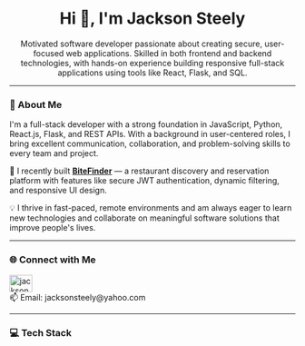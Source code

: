 <h1 align="center">Hi 👋, I'm Jackson Steely</h1>

<p align="center">
Motivated software developer passionate about creating secure, user-focused web applications. Skilled in both frontend and backend technologies, with hands-on experience building responsive full-stack applications using tools like React, Flask, and SQL.
</p>

---

### 💫 About Me
I'm a full-stack developer with a strong foundation in JavaScript, Python, React.js, Flask, and REST APIs. With a background in user-centered roles, I bring excellent communication, collaboration, and problem-solving skills to every team and project.

🔐 I recently built **[BiteFinder](https://github.com/4GeeksAcademy/pt75-group1-final)** — a restaurant discovery and reservation platform with features like secure JWT authentication, dynamic filtering, and responsive UI design.

💡 I thrive in fast-paced, remote environments and am always eager to learn new technologies and collaborate on meaningful software solutions that improve people's lives.

---

### 🌐 Connect with Me

<p align="left">
  <a href="https://linkedin.com/in/jackson-steely" target="blank">
    <img align="center" src="https://raw.githubusercontent.com/rahuldkjain/github-profile-readme-generator/master/src/images/icons/Social/linked-in-alt.svg" alt="jackson-steely" height="30" width="40" />
  </a>
  <br />
  📫 Email: jacksonsteely@yahoo.com
</p>

---

### 💻 Tech Stack
